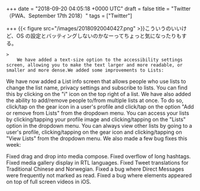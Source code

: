 
+++
date = "2018-09-20 04:05:18 +0000 UTC"
draft = false
title = "Twitter（PWA、September 17th 2018）"
tags = ["Twitter"]

+++
{{< figure src="/images/20180920040427.png"  >}}こういうのいいけど、OS の設定とバッティングしないのかなーってちょっと気になったりもする。

    >
        We have added a text-size option to the accessibility settings screen, allowing you to make the text larger and more readable, or smaller and more dense.We added some improvements to Lists:


We have now added a List info screen that allows people who use lists to change the list name, privacy settings and subscribe to lists. You can find this by clicking on the "i" icon on the top right of a list.
We have also added the ability to add/remove people to/from multiple lists at once. To do so, click/tap on the gear icon in a user&#39;s profile and click/tap on the option "Add or remove from Lists" from the dropdown menu.
You can access your lists by clicking/tapping your profile image and clicking/tapping on the "Lists" option in the dropdown menu. You can always view other lists by going to a user&#39;s profile, clicking/tapping on the gear icon and clicking/tapping on "View Lists" from the dropdown menu.
We also made a few bug fixes this week: 


Fixed drag and drop into media compose.
Fixed overflow of long hashtags.
Fixed media gallery display in RTL languages.
Fixed Tweet translations for Traditional Chinese and Norwegian.
Fixed a bug where Direct Messages were frequently not marked as read. 
Fixed a bug where elements appeared on top of full screen videos in iOS. 

    


